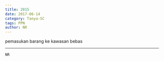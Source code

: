 ```yaml
---
title: 2015
date: 2017-06-14
category: Tanya-SC
tags: PPN
author: NR
---
```


pemasukan barang ke kawasan bebas

---



`NR`
